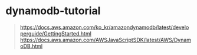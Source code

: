 # dynamodb-tutorial

> https://docs.aws.amazon.com/ko_kr/amazondynamodb/latest/developerguide/GettingStarted.html  
> https://docs.aws.amazon.com/AWSJavaScriptSDK/latest/AWS/DynamoDB.html  
